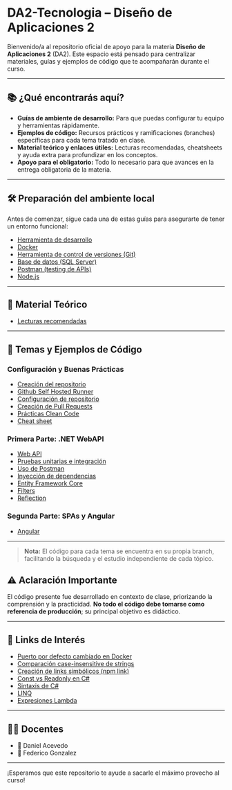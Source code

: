 # DA2-Tecnologia – Diseño de Aplicaciones 2

Bienvenido/a al repositorio oficial de apoyo para la materia **Diseño de Aplicaciones 2** (DA2). Este espacio está pensado para centralizar materiales, guías y ejemplos de código que te acompañarán durante el curso.

---

## 📚 ¿Qué encontrarás aquí?

- **Guías de ambiente de desarrollo:** Para que puedas configurar tu equipo y herramientas rápidamente.
- **Ejemplos de código:** Recursos prácticos y ramificaciones (branches) específicas para cada tema tratado en clase.
- **Material teórico y enlaces útiles:** Lecturas recomendadas, cheatsheets y ayuda extra para profundizar en los conceptos.
- **Apoyo para el obligatorio:** Todo lo necesario para que avances en la entrega obligatoria de la materia.

---

## 🛠️ Preparación del ambiente local

Antes de comenzar, sigue cada una de estas guías para asegurarte de tener un entorno funcional:

- [Herramienta de desarrollo](https://github.com/daniel18acevedo/DA2-Tecnologia/blob/main/ide.md)
- [Docker](https://github.com/daniel18acevedo/DA2-Tecnologia/blob/main/docker.md)
- [Herramienta de control de versiones (Git)](./control-version-git.md)
- [Base de datos (SQL Server)](./sql-server.md)
- [Postman (testing de APIs)](./client-http.md)
- [Node.js](node-js.md)

---

## 📖 Material Teórico

- [Lecturas recomendadas](https://fi365-my.sharepoint.com/:w:/g/personal/da185082_fi365_ort_edu_uy/EWbXua0c5yNAiVPDFNML0rIBlhlyEwbTdsCpyoMJ5ywONQ?e=oSyA92)

---

## 🚀 Temas y Ejemplos de Código

### Configuración y Buenas Prácticas

- [Creación del repositorio](https://github.com/daniel18acevedo/DA2-Tecnologia/tree/repo-creation)
- [Github Self Hosted Runner](https://github.com/IngSoft-DA2/DA2-Tecnologia/blob/main/github-self-hosted-runner-docker.md)
- [Configuración de repositorio](https://github.com/daniel18acevedo/DA2-Tecnologia/tree/repo-configuration)
- [Creación de Pull Requests](https://github.com/daniel18acevedo/DA2-Tecnologia/tree/pr-creation)
- [Prácticas Clean Code](https://github.com/daniel18acevedo/DA2-Tecnologia/blob/main/clean-code.md)
- [Cheat sheet](https://github.com/daniel18acevedo/DA2-Tecnologia/blob/main/cheat-sheet.md)

### Primera Parte: .NET WebAPI

- [Web API](https://github.com/daniel18acevedo/DA2-Tecnologia/tree/web-api)
- [Pruebas unitarias e integración](https://github.com/daniel18acevedo/DA2-Tecnologia/tree/unit-testing)
- [Uso de Postman](https://github.com/daniel18acevedo/DA2-Tecnologia/tree/postman)
- [Inyección de dependencias](https://github.com/daniel18acevedo/DA2-Tecnologia/tree/dependency-injection)
- [Entity Framework Core](https://github.com/daniel18acevedo/DA2-Tecnologia/tree/ef-core)
- [Filters](https://github.com/daniel18acevedo/DA2-Tecnologia/tree/filters)
- [Reflection](https://github.com/daniel18acevedo/DA2-Tecnologia/tree/reflection)

### Segunda Parte: SPAs y Angular

- [Angular](https://github.com/daniel18acevedo/DA2-Tecnologia/tree/angular)

---

> **Nota:** El código para cada tema se encuentra en su propia branch, facilitando la búsqueda y el estudio independiente de cada tópico.


## ⚠️ Aclaración Importante

El código presente fue desarrollado en contexto de clase, priorizando la comprensión y la practicidad. **No todo el código debe tomarse como referencia de producción**; su principal objetivo es didáctico.

---

## 🔗 Links de Interés

- [Puerto por defecto cambiado en Docker](https://learn.microsoft.com/en-us/dotnet/core/compatibility/containers/8.0/aspnet-port)
- [Comparación case-insensitive de strings](https://github.com/npgsql/efcore.pg/issues/1498)
- [Creación de links simbólicos (npm link)](https://github.com/nwheels-io/NuLink)
- [Const vs Readonly en C#](https://josipmisko.com/posts/c-sharp-const-vs-readonly)
- [Sintaxis de C#](https://www.tutorialspoint.com/csharp/index.htm)
- [LINQ](https://learn.microsoft.com/en-us/dotnet/csharp/linq/)
- [Expresiones Lambda](https://learn.microsoft.com/en-us/dotnet/csharp/language-reference/operators/lambda-expressions)

---

## 👨‍🏫 Docentes

- 👾 Daniel Acevedo
- 👾 Federico Gonzalez

---

¡Esperamos que este repositorio te ayude a sacarle el máximo provecho al curso!
